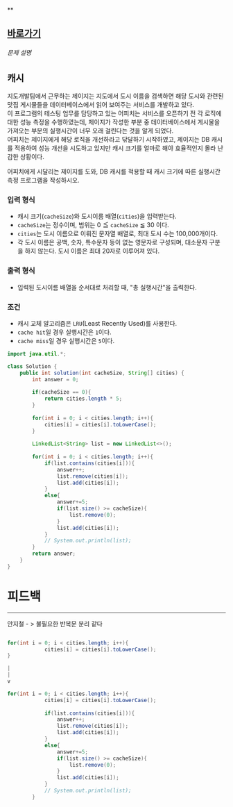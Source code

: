 **
## [바로가기](https://school.programmers.co.kr/learn/courses/30/lessons/17680)


###### 문제 설명

## 캐시

지도개발팀에서 근무하는 제이지는 지도에서 도시 이름을 검색하면 해당 도시와 관련된 맛집 게시물들을 데이터베이스에서 읽어 보여주는 서비스를 개발하고 있다.  
이 프로그램의 테스팅 업무를 담당하고 있는 어피치는 서비스를 오픈하기 전 각 로직에 대한 성능 측정을 수행하였는데, 제이지가 작성한 부분 중 데이터베이스에서 게시물을 가져오는 부분의 실행시간이 너무 오래 걸린다는 것을 알게 되었다.  
어피치는 제이지에게 해당 로직을 개선하라고 닦달하기 시작하였고, 제이지는 DB 캐시를 적용하여 성능 개선을 시도하고 있지만 캐시 크기를 얼마로 해야 효율적인지 몰라 난감한 상황이다.

어피치에게 시달리는 제이지를 도와, DB 캐시를 적용할 때 캐시 크기에 따른 실행시간 측정 프로그램을 작성하시오.

### 입력 형식

-   캐시 크기(`cacheSize`)와 도시이름 배열(`cities`)을 입력받는다.
-   `cacheSize`는 정수이며, 범위는 0 ≦ `cacheSize` ≦ 30 이다.
-   `cities`는 도시 이름으로 이뤄진 문자열 배열로, 최대 도시 수는 100,000개이다.
-   각 도시 이름은 공백, 숫자, 특수문자 등이 없는 영문자로 구성되며, 대소문자 구분을 하지 않는다. 도시 이름은 최대 20자로 이루어져 있다.

### 출력 형식

-   입력된 도시이름 배열을 순서대로 처리할 때, "총 실행시간"을 출력한다.

### 조건

-   캐시 교체 알고리즘은 `LRU`(Least Recently Used)를 사용한다.
-   `cache hit`일 경우 실행시간은 `1`이다.
-   `cache miss`일 경우 실행시간은 `5`이다.

```java
import java.util.*;

class Solution {
    public int solution(int cacheSize, String[] cities) {
        int answer = 0;
        
        if(cacheSize == 0){
            return cities.length * 5;
        }
        
        for(int i = 0; i < cities.length; i++){
            cities[i] = cities[i].toLowerCase();
        }
        
        LinkedList<String> list = new LinkedList<>();
        
        for(int i = 0; i < cities.length; i++){
            if(list.contains(cities[i])){
                answer++;
                list.remove(cities[i]);
                list.add(cities[i]);
            }
            else{
                answer+=5;
                if(list.size() >= cacheSize){
                    list.remove(0);
                }
                list.add(cities[i]);
            }
            // System.out.println(list);
        }
        return answer;
    }
}
```



# 피드백
------------------------------------------------------------

안지철 - > 불필요한 반복문 분리 같다

```java

for(int i = 0; i < cities.length; i++){
            cities[i] = cities[i].toLowerCase();
}

|
|
v

for(int i = 0; i < cities.length; i++){
			cities[i] = cities[i].toLowerCase();
	
            if(list.contains(cities[i])){
                answer++;
                list.remove(cities[i]);
                list.add(cities[i]);
            }
            else{
                answer+=5;
                if(list.size() >= cacheSize){
                    list.remove(0);
                }
                list.add(cities[i]);
            }
            // System.out.println(list);
        }

```